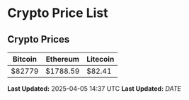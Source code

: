 # Crypto Price List

## Crypto Prices
| Bitcoin | Ethereum | Litecoin |
| ------- | -------- | -------- |
| $82779 | $1788.59 | $82.41 |
**Last Updated:** 2025-04-05 14:37 UTC
**Last Updated:** $DATE$
